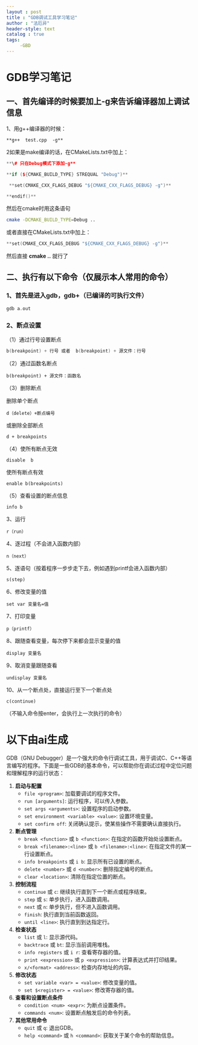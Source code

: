 ```yaml
---
layout : post
title : "GDB调试工具学习笔记"
author : "法厄异"
header-style: text
catalog : true
tags:
     -GBD
---
```


# GDB学习笔记

## 一、首先编译的时候要加上-g来告诉编译器加上调试信息

1、用g++编译器的时候：

```
**g++  test.cpp  -g**
```

2如果是make编译的话，在CMakeLists.txt中加上：

```c++
**\# 只在Debug模式下添加-g**

**if (${CMAKE_BUILD_TYPE} STREQUAL "Debug")**

 **set(CMAKE_CXX_FLAGS_DEBUG "${CMAKE_CXX_FLAGS_DEBUG} -g")**

**endif()**
```

然后在cmake时用这条语句

```sh
cmake -DCMAKE_BUILD_TYPE=Debug ..
```



或者直接在CMakeLists.txt中加上：

```c++
**set(CMAKE_CXX_FLAGS_DEBUG "${CMAKE_CXX_FLAGS_DEBUG} -g")**
```

然后直接 **cmake ..** 就行了



## 二、执行有以下命令（仅展示本人常用的命令）

### 1、首先是进入gdb，gdb+（已编译的可执行文件）

```c++
gdb a.out
```



### 2、断点设置

（1）通过行号设置断点

```c++
b(breakpoint) + 行号 或者  b(breakpoint) + 源文件：行号
```



（2）通过函数名断点

```shell
b(breakpoint) + 源文件：函数名
```



（3）删除断点

删除单个断点

```shell
d（delete）+断点编号
```

或删除全部断点

```shell
d + breakpoints
```



（4）使所有断点无效

```shell
disable  b
```

使所有断点有效

```shell
enable b(breakpoints)
```



（5）查看设置的断点信息

```
info b
```



3、运行

```
r（run）
```



4、逐过程（不会进入函数内部）

```
n（next）
```



5、逐语句（按着程序一步步走下去，例如遇到printf会进入函数内部）

```
s(step)
```



6、修改变量的值

```
set var 变量名=值
```



7、打印变量

```
p（printf）
```



8、跟随查看变量，每次停下来都会显示变量的值

```
display 变量名
```



9、取消变量跟随查看

```
undisplay 变量名
```



10、从一个断点处，直接运行至下一个断点处

```
c(continue)
```



（不输入命令按enter，会执行上一次执行的命令）







# 以下由ai生成

GDB（GNU Debugger）是一个强大的命令行调试工具，用于调试C、C++等语言编写的程序。下面是一些GDB的基本命令，可以帮助你在调试过程中定位问题和理解程序的运行状态：

1. **启动与配置**
   - `file <program>`: 加载要调试的程序文件。
   - `run [arguments]`: 运行程序，可以传入参数。
   - `set args <arguments>`: 设置程序的启动参数。
   - `set environment <variable> <value>`: 设置环境变量。
   - `set confirm off`: 关闭确认提示，使某些操作不需要确认直接执行。
2. **断点管理**
   - `break <function>` 或 `b <function>`: 在指定的函数开始处设置断点。
   - `break <filename>:<line>` 或 `b <filename>:<line>`: 在指定文件的某一行设置断点。
   - `info breakpoints` 或 `i b`: 显示所有已设置的断点。
   - `delete <number>` 或 `d <number>`: 删除指定编号的断点。
   - `clear <location>`: 清除在指定位置的断点。
3. **控制流程**
   - `continue` 或 `c`: 继续执行直到下一个断点或程序结束。
   - `step` 或 `s`: 单步执行，进入函数调用。
   - `next` 或 `n`: 单步执行，但不进入函数调用。
   - `finish`: 执行直到当前函数返回。
   - `until <line>`: 执行直到到达指定行。
4. **检查状态**
   - `list` 或 `l`: 显示源代码。
   - `backtrace` 或 `bt`: 显示当前调用堆栈。
   - `info registers` 或 `i r`: 查看寄存器的值。
   - `print <expression>` 或 `p <expression>`: 计算表达式并打印结果。
   - `x/<format> <address>`: 检查内存地址的内容。
5. **修改状态**
   - `set variable <var> = <value>`: 修改变量的值。
   - `set $<register> = <value>`: 修改寄存器的值。
6. **查看和设置断点条件**
   - `condition <num> <expr>`: 为断点设置条件。
   - `commands <num>`: 设置断点触发后的命令列表。
7. **其他常用命令**
   - `quit` 或 `q`: 退出GDB。
   - `help <command>` 或 `h <command>`: 获取关于某个命令的帮助信息。

